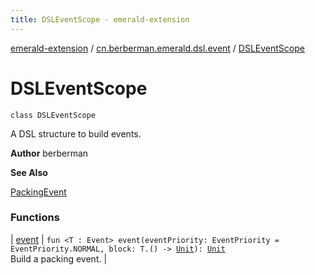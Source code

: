 ```yaml
---
title: DSLEventScope - emerald-extension
---
```


[emerald-extension](../../index.html) / [cn.berberman.emerald.dsl.event](../index.html) / [DSLEventScope](.)

# DSLEventScope

`class DSLEventScope`

A DSL structure to build events.

**Author**
berberman

**See Also**

[PackingEvent](../-packing-event/index.html)

### Functions

| [event](event.html) | `fun <T : Event> event(eventPriority: EventPriority = EventPriority.NORMAL, block: T.() -> `[`Unit`](https://kotlinlang.org/api/latest/jvm/stdlib/kotlin/-unit/index.html)`): `[`Unit`](https://kotlinlang.org/api/latest/jvm/stdlib/kotlin/-unit/index.html)<br>Build a packing event. |

